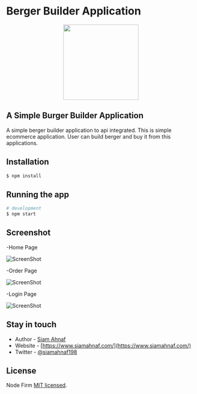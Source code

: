 # Berger Builder Application
<p align="center">
  <a href="https://www.siamahnaf.com/" target="blank"><img src="https://lh3.googleusercontent.com/d/1otxg0vwa395hbgPco_CUExdgJPkIx-t4" width="200"/> </a>
</p>

## A Simple Burger Builder Application
A simple berger builder application to api integrated. This is simple ecommerce application. User can build berger and buy it from this applications.

## Installation

```bash
$ npm install
```

## Running the app

```bash
# development
$ npm start
```

## Screenshot
-Home Page

![ScreenShot](https://lh3.googleusercontent.com/d/1UAL-F3xERLYzJm7H9th6IfM4CyXnxNXI)

-Order Page

![ScreenShot](https://lh3.googleusercontent.com/d/1cBYFoJpPwQJ06M-84H_sks93fv5gGPyE)

-Login Page

![ScreenShot](https://lh3.googleusercontent.com/d/1KdAvS47ft6OWe7GOZeJajfHJjZIjIIZ0)

## Stay in touch

- Author - [Siam Ahnaf](https://www.siamahnaf.com/)
- Website - [https://www.siamahnaf.com/](https://www.siamahnaf.com/)
- Twitter - [@siamahnaf198](https://twitter.com/siamahnaf198)

## License

Node Firm [MIT licensed](LICENSE).
